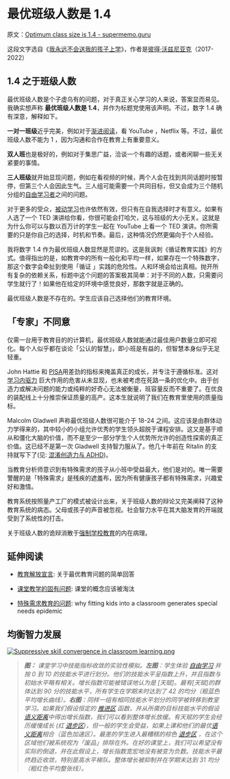# 最优班级人数是 1.4

原文：[Optimum class size is 1.4 - supermemo.guru](https://supermemo.guru/wiki/Optimum_class_size_is_1.4)

这段文字选自《[我永远不会送我的孩子上学](https://supermemo.guru/wiki/Problem_of_Schooling)》，作者是[彼得·沃兹尼亚克](https://supermemo.guru/wiki/Piotr_Wozniak)（2017-2022）

## 1.4 之于班级人数

最优班级人数是个子虚乌有的问题，对于真正关心学习的人来说，答案显而易见。我确实想声称 **最优班级人数是 1.4**，并作为标题党使用该声明。不过，数字 1.4 确有深意，解释如下。

**一对一班级**近乎完美，例如对于[渐进阅读](https://supermemo.guru/wiki/Incremental_reading)，看 YouTube ，Netflix 等。不过，最优班级人数不能为 1 ，因为沟通和合作在教育上有重要意义。

**双人班**也是极好的，例如对于集思广益，洽谈一个有趣的话题，或者闲聊一些无关紧要的事情。

**三人班级**就开始显现问题，例如在看视频的时候，两个人会在找到共同话题时按暂停，但第三个人会因此生气。三人组可能需要一个共同目标，但又会成为三个随机分组的[自由学习者](https://supermemo.guru/wiki/Free_learning)之间的问题。

 对于更多的受众，[被动学习](https://supermemo.guru/wiki/Passive_learning)也许依然有效，但只有在自我选择时才有意义。如果有人选了一个 TED 演讲给你看，你很可能会打哈欠，这与班级的大小无关。这就是为什么你可以与数以百万计的学生一起在 YouTube 上看一个 TED 演讲。你所需要的只是你自己的选择，时机和节奏。最后，这种情况仍然更偏向于个人经验。

我将数字 1.4 作为最优班级人数显然是荒谬的。这是我讽刺《循证教育实践》的方式。值得指出的是，如教育中的所有一般化和平均一样，如果存在一个特殊数字，那这个数字会牵扯到使用「循证 」实践的危险性。人和环境会给出真相。抛开所有复杂的依赖关系，标题中这个问题的答案极其简单：对于不同的人数，只需要问学生就行了！如果他在给定的环境中感觉良好，那数字就是正确的。

最优班级人数是不存在的。学生应该自己选择他们的教育环境。

## 「专家」不同意

仅需一台用于教育目的的计算机，最优班级人数就能通过最佳用户数量立即可视化。每个人似乎都在谈论「公认的智慧」，即小班是有益的，但智慧本身似乎无足轻重。

John Hattie 和 [PISA](https://supermemo.guru/wiki/PISA)用差劲的指标来掩盖真正的成长，并专注于遵循标准。这对 [学习内驱力](https://supermemo.guru/wiki/Learn_drive) 巨大作用的危害从未显现，也未被考虑在死路一条的优化中。由于创造力或解决问题的能力或纯粹的好奇心无法被衡量，班容量反而不重要了。在优良的装配线上十分推崇保证质量的高产。这本生就说明了我们在教育里使用的质量指标。

Malcolm Gladwell 声称最优班级人数很可能介于 18-24 之间。这应该是由群体动力学得来的，其中较小的小组允许优秀的学生领头超脱于课程安排。这又是基于顺从和僵化大脑的价值，而不是至少一部分学生个人优势所允许的创造性探索的真正价值。这已经不是第一次 Gladwell 支持智力服从了。他几十年前在 Ritalin 的支持就写下了(见: [混淆创造力与 ADHD](https://supermemo.guru/wiki/Confusing_creativity_with_ADHD))。

当教育分析师意识到有特殊需求的孩子从小班中受益最大，他们是对的。唯一需要警醒的是「特殊需求」是残疾的遮羞布，因为所有健康孩子都有特殊需求，兴趣爱好和激情。

教育系统按照量产工厂的模式被设计出来，关于班级人数的辩论又完美阐释了这种教育系统的病态。父母或孩子的声音被忽视。社会智力水平在其大脑发育的开端就受到了系统性的打击。

关于班级人数的诡辩消散于[强制学校教育](https://supermemo.guru/wiki/Compulsory_schooling)的内在病理。

## 延伸阅读

- [教育解放宣言](https://supermemo.guru/wiki/Declaration_of_Educational_Emancipation): 关于最优教育问题的简单回答

- [课堂教学的固有问题](https://supermemo.guru/wiki/Inherent_problems_of_classroom_schooling): 课堂的概念应该被淘汰

- [特殊需求教育的问题](https://supermemo.guru/wiki/Problems_with_special-needs_education): why fitting kids into a classroom generates special needs epidemic

## 均衡智力发展

[![Suppressive skill convergence in classroom learning.png](https://supermemo.guru/images/thumb/f/f2/Suppressive_skill_convergence_in_classroom_learning.png/400px-Suppressive_skill_convergence_in_classroom_learning.png)](https://supermemo.guru/wiki/File:Suppressive_skill_convergence_in_classroom_learning.png)

> ***图：** 课堂学习中技能指标收敛的实验性模拟。**左图**：学生体验 [自由学习](https://supermemo.guru/wiki/Free_learning) 并按 0 到 10 的技能水平进行划分。他们的技能水平呈指数上升，并且指数与初始水平略有相关。增长指数可能被错误地认为是 [天赋]。最有[天赋]的群体达到 90 分的技能水平，所有学生在学期末时达到了 42 的均分（粗蓝色平均增长曲线）。**右图**：同样一组有相同技能水平划分的同学被转移到教室学习。如果我们假设恒定的 [推进区](https://supermemo.guru/wiki/Push_zone) 函数，并从所需的目标技能水平的假设[语义距离](https://supermemo.guru/wiki/Semantic_distance)中得出增长指数，我们可以看到整体增长放缓。有天赋的学生会经历缓慢成长 (红 [退步区](https://supermemo.guru/wiki/Regress_zone))，但一般的学生会受益，如果上课和他们的最优[语义距离](https://supermemo.guru/wiki/Semantic_distance)相合（蓝色加速区）。最差的学生进入最糟糕的棕色 [退步区](https://supermemo.guru/wiki/Regress_zone) ，在这个区域他们被系统视为「废品」排除在外。在好的课堂上，我们可以希望没有实际的倒退，并在此假设上，增长指数宽宏地没有被变为负数。技能水平最终趋近收敛，特别是高水平梯队。整体增长被抑制并在学期末达到 31 均分（粗红色平均整张线）。*